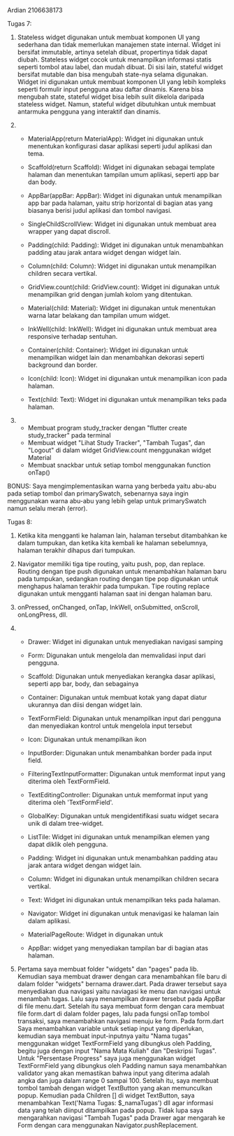 Ardian
2106638173


Tugas 7:
1.  Stateless widget digunakan untuk membuat komponen UI yang sederhana dan tidak memerlukan manajemen state internal. Widget ini bersifat immutable, artinya setelah dibuat, propertinya tidak dapat diubah. Stateless widget cocok untuk menampilkan informasi statis seperti tombol atau label, dan mudah dibuat. Di sisi lain, stateful widget bersifat mutable dan bisa mengubah state-nya selama digunakan. Widget ini digunakan untuk membuat komponen UI yang lebih kompleks seperti formulir input pengguna atau daftar dinamis. Karena bisa mengubah state, stateful widget bisa lebih sulit dikelola daripada stateless widget. Namun, stateful widget dibutuhkan untuk membuat antarmuka pengguna yang interaktif dan dinamis.

2.  - MaterialApp(return MaterialApp):
         Widget ini digunakan untuk menentukan konfigurasi dasar aplikasi seperti judul aplikasi dan tema.

    - Scaffold(return Scaffold):
        Widget ini digunakan sebagai template halaman dan menentukan tampilan umum aplikasi, seperti app bar dan body.

    - AppBar(appBar: AppBar):
        Widget ini digunakan untuk menampilkan app bar pada halaman, yaitu strip horizontal di bagian atas yang biasanya berisi judul aplikasi dan tombol navigasi.

    - SingleChildScrollView:
        Widget ini digunakan untuk membuat area wrapper yang dapat discroll.

    - Padding(child: Padding):
        Widget ini digunakan untuk menambahkan padding atau jarak antara widget dengan widget lain.

    - Column(child: Column):
        Widget ini digunakan untuk menampilkan children secara vertikal.

    - GridView.count(child: GridView.count):
        Widget ini digunakan untuk menampilkan grid dengan jumlah kolom yang ditentukan.

    - Material(child: Material):
        Widget ini digunakan untuk menentukan warna latar belakang dan tampilan umum widget.

    - InkWell(child: InkWell):
        Widget ini digunakan untuk membuat area responsive terhadap sentuhan.

    - Container(child: Container):
        Widget ini digunakan untuk menampilkan widget lain dan menambahkan dekorasi seperti background dan border.

    - Icon(child: Icon):
        Widget ini digunakan untuk menampilkan icon pada halaman.

    - Text(child: Text):
        Widget ini digunakan untuk menampilkan teks pada halaman.

3.  - Membuat program study_tracker dengan "flutter create study_tracker" pada terminal
    - Membuat widget "Lihat Study Tracker", "Tambah Tugas", dan "Logout" di dalam widget GridView.count menggunakan widget Material
    - Membuat snackbar untuk setiap tombol menggunakan function onTap()

BONUS: Saya mengimplementasikan warna yang berbeda yaitu abu-abu pada setiap tombol dan primarySwatch, sebenarnya saya ingin menggunakan warna abu-abu yang lebih gelap untuk primarySwatch namun selalu merah (error).


Tugas 8:
1.  Ketika kita mengganti ke halaman lain, halaman tersebut ditambahkan ke dalam tumpukan, dan ketika kita kembali ke halaman sebelumnya, halaman terakhir dihapus dari tumpukan.

2. Navigator memiliki tiga tipe routing, yaitu push, pop, dan replace. Routing dengan tipe push digunakan untuk menambahkan halaman baru pada tumpukan, sedangkan routing dengan tipe pop digunakan untuk menghapus halaman terakhir pada tumpukan. Tipe routing replace digunakan untuk mengganti halaman saat ini dengan halaman baru.

3. onPressed, onChanged, onTap, InkWell, onSubmitted, onScroll, onLongPress, dll.

4.  - Drawer:
        Widget ini digunakan untuk menyediakan navigasi samping
    
    - Form:
        Digunakan untuk mengelola dan memvalidasi input dari pengguna.
    
    - Scaffold:
        Digunakan untuk menyediakan kerangka dasar aplikasi, seperti app bar, body, dan sebagainya
    
    - Container:
        Digunakan untuk membuat kotak yang dapat diatur ukurannya dan diisi dengan widget lain.

    - TextFormField:
        Digunakan untuk menampilkan input dari pengguna dan menyediakan kontrol untuk mengelola input tersebut

    - Icon:
        Digunakan untuk menampilkan ikon

    - InputBorder:
        Digunakan untuk menambahkan border pada input field.
    
    - FilteringTextInputFormatter:
        Digunakan untuk memformat input yang diterima oleh TextFormField.

    - TextEditingController:
        Digunakan untuk memformat input yang diterima oleh 'TextFormField'.

    - GlobalKey:
        Digunakan untuk mengidentifikasi suatu widget secara unik di dalam tree-widget.

    - ListTile:
        Widget ini digunakan untuk menampilkan elemen yang dapat diklik oleh pengguna.

    - Padding:
        Widget ini digunakan untuk menambahkan padding atau jarak antara widget dengan widget lain.

    - Column:
        Widget ini digunakan untuk menampilkan children secara vertikal.

    - Text:
        Widget ini digunakan untuk menampilkan teks pada halaman.

    - Navigator:
        Widget ini digunakan untuk menavigasi ke halaman lain dalam aplikasi.

    - MaterialPageRoute:
        Widget in digunakan untuk

    - AppBar:
        widget yang menyediakan tampilan bar di bagian atas halaman.

5.  Pertama saya membuat folder "widgets" dan "pages" pada lib. Kemudian saya membuat drawer dengan cara menambahkan file baru di dalam folder "widgets" bernama drawer.dart. Pada drawer tersebut saya menyediakan dua navigasi yaitu naviagasi ke menu dan navigasi untuk menambah tugas. Lalu saya menampilkan drawer tersebut pada AppBar di file menu.dart. Setelah itu saya membuat form dengan cara membuat file form.dart di dalam folder pages, lalu pada fungsi onTap tombol transaksi, saya menambahkan navigasi menuju ke form. Pada form.dart Saya menambahkan variable untuk setiap input yang diperlukan, kemudian saya membuat input-inputnya yaitu "Nama tugas" menggunakan widget TextFormField yang dibungkus oleh Padding, begitu juga dengan input "Nama Mata Kuliah" dan "Deskripsi Tugas". Untuk "Persentase Progress" saya juga menggunakan widget TextFormField yang dibungkus oleh Padding namun saya menambahkan validator yang akan memastikan bahwa input yang diterima adalah angka dan juga dalam range 0 sampai 100. Setelah itu, saya membuat tombol tambah dengan widget TextButton yang akan memunculkan popup. Kemudian pada Children [] di widget TextButton, saya menambahkan Text('Nama Tugas: $_namaTugas') dll agar informasi data yang telah diinput ditampilkan pada popup. Tidak lupa saya mengarahkan navigasi "Tambah Tugas" pada Drawer agar mengarah ke Form dengan cara menggunakan Navigator.pushReplacement.
